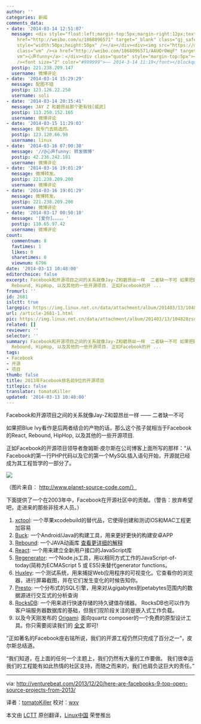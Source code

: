 ```yaml
---
author: ''
categories: 新闻
comments_data:
- date: '2014-03-14 12:51:07'
  message: <div style="float:left;margin-top:5px;margin-right:12px;text-align:center"><a
    href="http://weibo.com/u/1868096571" target="_blank" class="gj_safe_a" ><img src="http://tp4.sinaimg.cn/1868096571/50/5628850419/1"
    style="width:50px;height:50px" /></a></div><div><img src="https://dn-linuxcn.qbox.me/xwb/images/bgimg/icon_logo.png"
    class="vm" /><a href="http://weibo.com/1868096571/AAUQr0WqF" target="_blank" class="gj_safe_a
    vm">心声funny</a>：</div><div class="quote" style="margin-top:5px"><blockquote>转发微博<br
    /><font size="2" color="#999999">—— 2014-3-14 11:19</font></blockquote></div>
  postip: 221.238.209.147
  username: 微博评论
- date: '2014-03-14 15:29:29'
  message: 配图不错
  postip: 123.126.22.250
  username: soli
- date: '2014-03-14 20:15:41'
  message: JAY Z 和碧昂丝那个更有钱[威武]
  postip: 113.250.152.165
  username: 微博评论
- date: '2014-03-15 11:29:03'
  message: 我专门去挑选的。
  postip: 123.120.66.98
  username: linux
- date: '2014-03-16 07:00:30'
  message: '//@心声funny: 转发微博'
  postip: 42.236.242.181
  username: 微博评论
- date: '2014-03-16 19:01:29'
  message: 微博转发。
  postip: 221.238.209.200
  username: 微博评论
- date: '2014-03-16 19:01:29'
  message: 微博转发。
  postip: 221.238.209.200
  username: 微博评论
- date: '2014-03-17 00:50:10'
  message: '[爱你]。。。。。'
  postip: 110.65.97.42
  username: 微博评论
count:
  commentnum: 8
  favtimes: 1
  likes: 0
  sharetimes: 0
  viewnum: 6796
date: '2014-03-13 10:48:00'
editorchoice: false
excerpt: Facebook和开源项目之间的关系就像Jay-Z和碧昂丝一样  二者缺一不可 如果把Blue Ivy看作是后两者结合的产物的话，那么这个孩子就相当于Facebook的React,
  Rebound, HipHop, 以及其他的一些开源项目. 正如Facebook的开 ...
fromurl: ''
id: 2681
islctt: true
largepic: https://img.linux.net.cn/data/attachment/album/201403/13/104828zsu22141jueoi0i3.png
url: /article-2681-1.html
pic: https://img.linux.net.cn/data/attachment/album/201403/13/104828zsu22141jueoi0i3.png.thumb.jpg
related: []
reviewer: ''
selector: ''
summary: Facebook和开源项目之间的关系就像Jay-Z和碧昂丝一样  二者缺一不可 如果把Blue Ivy看作是后两者结合的产物的话，那么这个孩子就相当于Facebook的React,
  Rebound, HipHop, 以及其他的一些开源项目. 正如Facebook的开 ...
tags:
- Facebook
- 开源
- 项目
thumb: false
title: 2013年Facebook排名前9位的开源项目
titlepic: false
translator: tomatoKiller
updated: '2014-03-13 10:48:00'
---
```


Facebook和开源项目之间的关系就像Jay-Z和碧昂丝一样 —— 二者缺一不可


如果把Blue Ivy看作是后两者结合的产物的话，那么这个孩子就相当于Facebook的React, Rebound, HipHop, 以及其他的一些开源项目.


正如Facebook的开源项目领导者詹姆斯·皮尔斯在公司博客上面所写的那样：“从Facebook的第一行PHP代码以及它的第一个MySQL插入语句开始，开源就已经成为其工程哲学的一部分了。


![](/data/attachment/album/201403/13/104828zsu22141jueoi0i3.png)


（图片来自： http://www.planet-source-code.com/）


下面提供了一个在2003年中，Facebook在开源社区中的贡献。（警告：放弃希望吧，走进来的那些非技术人员。）


1. [xctool](https://github.com/facebook/xctool): 一个苹果xcodebuild的替代品，它使得创建和测试IOS和MAC工程更加容易
2. [Buck](http://facebook.github.io/buck/): 一个Android/Java的构建工具，用来更好更快的构建安卓APP
3. [Rebound](http://facebook.github.io/rebound/): 一个JAVA动画库 [查看更详细的解释](http://venturebeat.com/2013/12/10/how-facebook-could-save-the-mobile-web-starting-with-open-sourcing-its-secret-tools/)
4. [React](http://facebook.github.io/regenerator/): 一个用来建立全新用户接口的JavaScript库
5. [Regenerator](http://facebook.github.io/regenerator/): 一个Node.js工具，用以相同方式工作的JavaScript-of-today(简称为ECMAScript 5 或 ES5)来替代generator functions。
6. [Huxley](https://github.com/facebook/huxley): 一个测试系统，用来捕捉Web应用程序的可视变化。它查看你的浏览器，进行屏幕截图，并在它们发生变化的时候告知你。
7. [Presto](http://prestodb.io/): 一个分布式的SQL引擎，用来对从gigabytes到petabytes范围内的数据源进行交互式的分析查询
8. [RocksDB](http://rocksdb.org/): 一个用来进行快速存储的持久键值存储器。 RocksDB也可以作为客户端服务器数据库的基础，但我们现阶段关注的是嵌入式工作负载。
9. 以及今天刚发布的 [Origami](http://facebook.github.io/origami/): 面向quartz composer的一个免费的原型设计工具。你只需要阅读我们的 [全文](http://venturebeat.com/2013/12/20/you-can-now-build-an-interactive-mobile-app-no-code-required-thanks-to-facebook/) 即可!


”正如著名的Facebook座右铭所说，我们的开源工程仍然只完成了百分之一“，皮尔斯总结道。


“我们知道，在上面的任何一个主题上，我们仍然有大量的工作要做。 我们很幸运我们的工程能有如此热情的社区支持，而随之而来的，我们也肩负这巨大的责任。”




---


via: <http://venturebeat.com/2013/12/20/here-are-facebooks-9-top-open-source-projects-from-2013/>


译者：[tomatoKiller](https://github.com/tomatoKiller) 校对：[wxy](https://github.com/wxy)


本文由 [LCTT](https://github.com/LCTT/TranslateProject) 原创翻译，[Linux中国](http://linux.cn/) 荣誉推出
